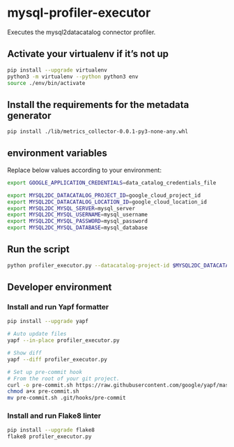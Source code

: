 # mysql-profiler-executor

Executes the mysql2datacatalog connector profiler.

## Activate your virtualenv if it’s not up
```bash
pip install --upgrade virtualenv
python3 -m virtualenv --python python3 env
source ./env/bin/activate
```

## Install the requirements for the metadata generator
```bash
pip install ./lib/metrics_collector-0.0.1-py3-none-any.whl
```

## environment variables

Replace below values according to your environment:

```bash
export GOOGLE_APPLICATION_CREDENTIALS=data_catalog_credentials_file

export MYSQL2DC_DATACATALOG_PROJECT_ID=google_cloud_project_id
export MYSQL2DC_DATACATALOG_LOCATION_ID=google_cloud_location_id
export MYSQL2DC_MYSQL_SERVER=mysql_server
export MYSQL2DC_MYSQL_USERNAME=mysql_username
export MYSQL2DC_MYSQL_PASSWORD=mysql_password
export MYSQL2DC_MYSQL_DATABASE=mysql_database
```

## Run the script
```bash
python profiler_executor.py --datacatalog-project-id $MYSQL2DC_DATACATALOG_PROJECT_ID --datacatalog-location-id $MYSQL2DC_DATACATALOG_LOCATION_ID --mysql_host=$MYSQL2DC_MYSQL_SERVER --mysql_user=$MYSQL2DC_MYSQL_USERNAME --mysql_pass=$MYSQL2DC_MYSQL_PASSWORD --mysql_database=$MYSQL2DC_MYSQL_DATABASE
```

## Developer environment

### Install and run Yapf formatter

```bash
pip install --upgrade yapf

# Auto update files
yapf --in-place profiler_executor.py

# Show diff
yapf --diff profiler_executor.py

# Set up pre-commit hook
# From the root of your git project.
curl -o pre-commit.sh https://raw.githubusercontent.com/google/yapf/master/plugins/pre-commit.sh
chmod a+x pre-commit.sh
mv pre-commit.sh .git/hooks/pre-commit
```

### Install and run Flake8 linter

```bash
pip install --upgrade flake8
flake8 profiler_executor.py
```
